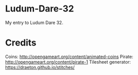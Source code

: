 # Ludum-Dare-32
My entry to Ludum Dare 32.

Credits
=======

Coins: http://opengameart.org/content/animated-coins
Pirate: http://opengameart.org/content/pirate-1
Tilesheet generator: https://draeton.github.io/stitches/
